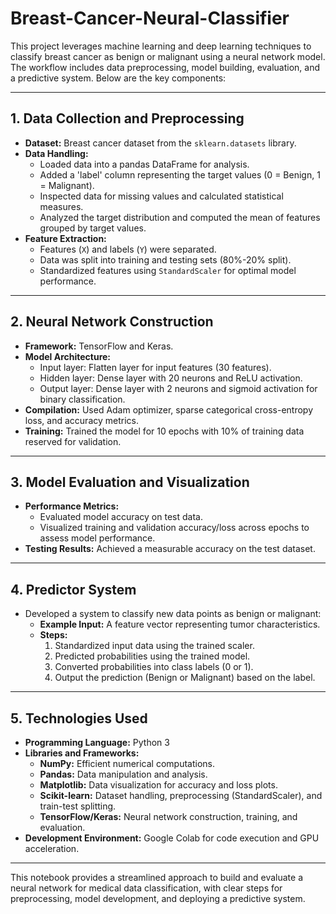 # Breast-Cancer-Neural-Classifier

This project leverages machine learning and deep learning techniques to classify breast cancer as benign or malignant using a neural network model. The workflow includes data preprocessing, model building, evaluation, and a predictive system. Below are the key components:

---

## **1. Data Collection and Preprocessing**
- **Dataset:** Breast cancer dataset from the `sklearn.datasets` library.
- **Data Handling:**
  - Loaded data into a pandas DataFrame for analysis.
  - Added a 'label' column representing the target values (0 = Benign, 1 = Malignant).
  - Inspected data for missing values and calculated statistical measures.
  - Analyzed the target distribution and computed the mean of features grouped by target values.
- **Feature Extraction:**
  - Features (`X`) and labels (`Y`) were separated.
  - Data was split into training and testing sets (80%-20% split).
  - Standardized features using `StandardScaler` for optimal model performance.

---

## **2. Neural Network Construction**
- **Framework:** TensorFlow and Keras.
- **Model Architecture:**
  - Input layer: Flatten layer for input features (30 features).
  - Hidden layer: Dense layer with 20 neurons and ReLU activation.
  - Output layer: Dense layer with 2 neurons and sigmoid activation for binary classification.
- **Compilation:** Used Adam optimizer, sparse categorical cross-entropy loss, and accuracy metrics.
- **Training:** Trained the model for 10 epochs with 10% of training data reserved for validation.

---

## **3. Model Evaluation and Visualization**
- **Performance Metrics:**
  - Evaluated model accuracy on test data.
  - Visualized training and validation accuracy/loss across epochs to assess model performance.
- **Testing Results:** Achieved a measurable accuracy on the test dataset.

---

## **4. Predictor System**
- Developed a system to classify new data points as benign or malignant:
  - **Example Input:** A feature vector representing tumor characteristics.
  - **Steps:**
    1. Standardized input data using the trained scaler.
    2. Predicted probabilities using the trained model.
    3. Converted probabilities into class labels (0 or 1).
    4. Output the prediction (Benign or Malignant) based on the label.

---

## **5. Technologies Used**
- **Programming Language:** Python 3
- **Libraries and Frameworks:**
  - **NumPy:** Efficient numerical computations.
  - **Pandas:** Data manipulation and analysis.
  - **Matplotlib:** Data visualization for accuracy and loss plots.
  - **Scikit-learn:** Dataset handling, preprocessing (StandardScaler), and train-test splitting.
  - **TensorFlow/Keras:** Neural network construction, training, and evaluation.
- **Development Environment:** Google Colab for code execution and GPU acceleration.

---

This notebook provides a streamlined approach to build and evaluate a neural network for medical data classification, with clear steps for preprocessing, model development, and deploying a predictive system.

